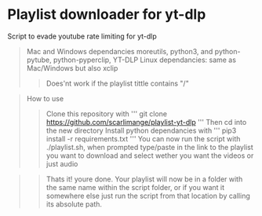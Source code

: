 # Playlist downloader for yt-dlp
Script to evade youtube rate limiting for yt-dlp

>Mac and Windows dependancies moreutils, python3, and python-pytube, python-pyperclip, YT-DLP
>Linux dependancies: same as Mac/Windows but also xclip
>>Does'nt work if the playlist tittle contains "/"

>How to use
>>Clone this repository with ''' git clone https://github.com/scarlimange/playlist-yt-dlp '''
>>Then cd into the new directory
>>Install python dependancies with ''' pip3 install -r requirements.txt '''
>>You can now run the script with ./playlist.sh, when prompted type/paste in the link to the playlist you want to download and select wether you want the videos or just audio

>>Thats it! youre done. Your playlist will now be in a folder with the same name within the script folder, or if you want it somewhere else just run the script from that location by calling its absolute path.